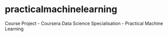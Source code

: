 # practicalmachinelearning
Course Project - Coursera Data Science Specialisation - Practical Machine Learning
